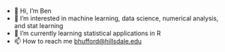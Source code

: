 - 👋 Hi, I’m Ben
- 👀 I’m interested in machine learning, data science, numerical analysis, and stat learning
- 🌱 I’m currently learning statistical applications in R 
- 📫 How to reach me bhufford@hillsdale.edu


